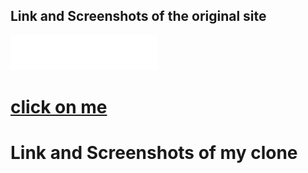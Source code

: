## Link and Screenshots of the original site

<a href="https://www.butterfly.tt/">
<img src="./src/assets/butterfly_logo-min.png" alt="image of screenshot">
  <h1>click on me</h1>
</a>

# Link and Screenshots of my clone  
